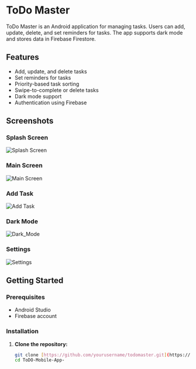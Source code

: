 # ToDo Master

ToDo Master is an Android application for managing tasks. Users can add, update, delete, and set reminders for tasks. The app supports dark mode and stores data in Firebase Firestore.

## Features

- Add, update, and delete tasks
- Set reminders for tasks
- Priority-based task sorting
- Swipe-to-complete or delete tasks
- Dark mode support
- Authentication using Firebase

## Screenshots

### Splash Screen
![Splash Screen](screenshots/splash_screen.png)

### Main Screen
![Main Screen](screenshots/main_screen.png)

### Add Task
![Add Task](screenshots/add_task.png)

### Dark Mode
![Dark_Mode](screenshots/dark_mode.png)

### Settings
![Settings](screenshots/settings_screen.png)

## Getting Started

### Prerequisites

- Android Studio
- Firebase account

### Installation

1. **Clone the repository:**
   ```sh
   git clone [https://github.com/yourusername/todomaster.git](https://github.com/IamMalinga/ToDO-Mobile-App-.git)
   cd ToDO-Mobile-App-
